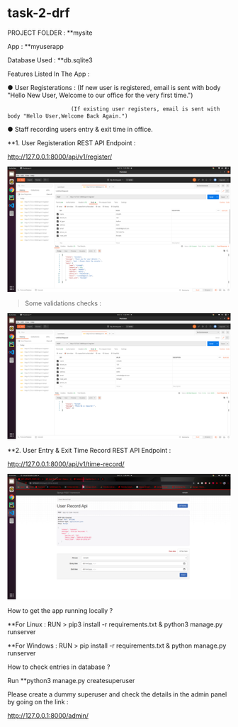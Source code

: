 # task-2-drf
PROJECT FOLDER : **mysite


App : **myuserapp


Database Used : **db.sqlite3

Features Listed In The App :

● User Registerations : (If new user is registered, email is sent with body "Hello New User, Welcome to our office for the very first time.")


                        (If existing user registers, email is sent with body "Hello User,Welcome Back Again.")                          

● Staff recording users entry & exit time in office.


**1. User Registeration REST API Endpoint :


http://127.0.0.1:8000/api/v1/register/


![](working-screenshots/1.png)


> Some validations checks : 


![](working-screenshots/2.png)


**2. User Entry & Exit Time Record REST API Endpoint :


http://127.0.0.1:8000/api/v1/time-record/


![](working-screenshots/3.png)


How to get the app running locally ?

**For Linux : RUN > pip3 install -r requirements.txt & python3 manage.py runserver

**For Windows : RUN > pip install -r requirements.txt & python manage.py runserver

How to check entries in database ?

Run  **python3 manage.py createsuperuser

Please create a dummy superuser and check the details in the admin panel by going on the link :

 http://127.0.0.1:8000/admin/
